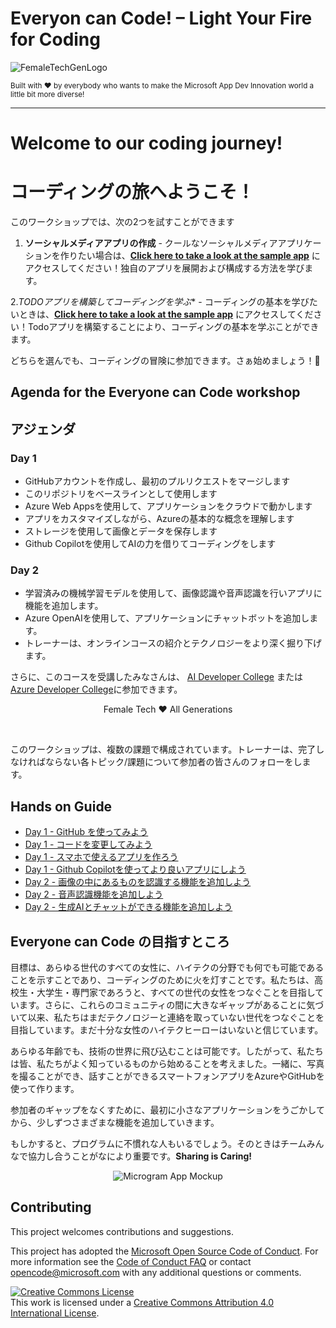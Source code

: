 # Everyon can Code! – Light Your Fire for Coding

![FemaleTechGenLogo](./img/BannerEveryoneCanCode.png)

  <p>
    <sub>Built with ❤ by everybody who wants to make the Microsoft App Dev Innovation world a little bit more diverse! </sub>
  </p>

</div>

<hr>

# Welcome to our coding journey!
# コーディングの旅へようこそ！


このワークショップでは、次の2つを試すことができます

1. **ソーシャルメディアアプリの作成**  - クールなソーシャルメディアアプリケーションを作りたい場合は、**[Click here to take a look at the sample app](https://microsoft.github.io/everyonecancode/)** にアクセスしてください！独自のアプリを展開および構成する方法を学びます。

2.*TODOアプリを構築してコーディングを学ぶ**  - コーディングの基本を学びたいときは、**[Click here to take a look at the sample app](https://microsoft.github.io/everyonecancode/)** にアクセスしてください！Todoアプリを構築することにより、コーディングの基本を学ぶことができます。


どちらを選んでも、コーディングの冒険に参加できます。さぁ始めましょう！🚀

## Agenda for the Everyone can Code workshop
## アジェンダ

### Day 1
- GitHubアカウントを作成し、最初のプルリクエストをマージします
- このリポジトリをベースラインとして使用します
- Azure Web Appsを使用して、アプリケーションをクラウドで動かします
- アプリをカスタマイズしながら、Azureの基本的な概念を理解します
- ストレージを使用して画像とデータを保存します
- Github Copilotを使用してAIの力を借りてコーディングをします


### Day 2
- 学習済みの機械学習モデルを使用して、画像認識や音声認識を行いアプリに機能を追加します。
- Azure OpenAIを使用して、アプリケーションにチャットボットを追加します。
- トレーナーは、オンラインコースの紹介とテクノロジーをより深く掘り下げます。

さらに、このコースを受講したみなさんは、 [AI Developer College](https://github.com/azuredevcollege/aidevcollege) または[Azure Developer College](https://github.com/azuredevcollege/trainingdays)に参加できます。

<div align="center">
  <p> Female Tech ❤︎ All Generations</p>
</div>

<br>

このワークショップは、複数の課題で構成されています。トレーナーは、完了しなければならない各トピック/課題について参加者の皆さんのフォローをします。

## Hands on Guide

- [Day 1 - GitHub を使ってみよう](instructions/day1/GitHub/README.md)
- [Day 1 - コードを変更してみよう](instructions/day1/ApplicationPart1/README.md)
- [Day 1 - スマホで使えるアプリを作ろう ](instructions/day1/ApplicationPart2/README.md)
- [Day 1 - Github Copilotを使ってより良いアプリにしよう](instructions/day1/ApplicationPart3/README.md)
- [Day 2 - 画像の中にあるものを認識する機能を追加しよう](instructions/day2/Vision/README.md)
- [Day 2 - 音声認識機能を追加しよう](instructions/day2/Speech/README.md)
- [Day 2 - 生成AIとチャットができる機能を追加しよう](instructions/day2/Chat/README.md)
  
## Everyone can Code の目指すところ

目標は、あらゆる世代のすべての女性に、ハイテクの分野でも何でも可能であることを示すことであり、コーディングのために火を灯すことです。私たちは、高校生・大学生・専門家であろうと、すべての世代の女性をつなぐことを目指しています。さらに、これらのコミュニティの間に大きなギャップがあることに気づいて以来、私たちはまだテクノロジーと連絡を取っていない世代をつなぐことを目指しています。まだ十分な女性のハイテクヒーローはいないと信じています。

あらゆる年齢でも、技術の世界に飛び込むことは可能です。したがって、私たちは皆、私たちがよく知っているものから始めることを考えました。一緒に、写真を撮ることができ、話すことができるスマートフォンアプリをAzureやGitHubを使って作ります。

参加者のギャップをなくすために、最初に小さなアプリケーションをうごかしてから、少しずつさまざまな機能を追加していきます。

もしかすると、プログラムに不慣れな人もいるでしょう。そのときはチームみんなで協力し合うことがなにより重要です。**Sharing is Caring!**

<div align="center">
  <p></p>
  <img src="./img/microgram-mock.png" alt="Microgram App Mockup" />
</div>

## Contributing

This project welcomes contributions and suggestions.

This project has adopted the [Microsoft Open Source Code of Conduct](https://opensource.microsoft.com/codeofconduct/).
For more information see the [Code of Conduct FAQ](https://opensource.microsoft.com/codeofconduct/faq/) or
contact [opencode@microsoft.com](mailto:opencode@microsoft.com) with any additional questions or comments.

[![Creative Commons License](https://i.creativecommons.org/l/by/4.0/88x31.png)](http://creativecommons.org/licenses/by/4.0/)  
This work is licensed under a [Creative Commons Attribution 4.0 International License](http://creativecommons.org/licenses/by/4.0/).
